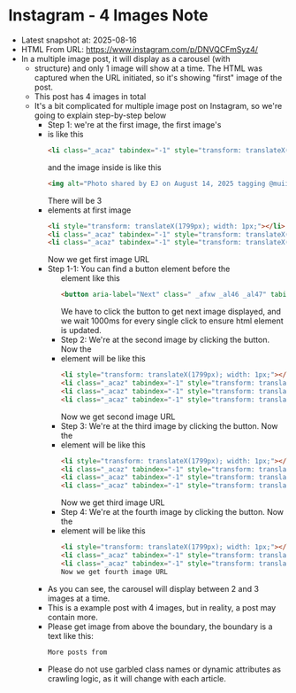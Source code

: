 # Instagram - 4 Images Note

- Latest snapshot at: 2025-08-16
- HTML From URL: https://www.instagram.com/p/DNVQCFmSyz4/
- In a multiple image post, it will display as a carousel (with <ul><li> structure) and only 1 image will show at a time. The HTML was captured when the URL initiated, so it's showing "first" image of the post.
- This post has 4 images in total
- It's a bit complicated for multiple image post on Instagram, so we're going to explain step-by-step below
  - Step 1: we're at the first image, the first image's <li> is like this
    ```html
    <li class="_acaz" tabindex="-1" style="transform: translateX(0px);">
    ```
    and the image inside is like this
    ```html
    <img alt="Photo shared by EJ on August 14, 2025 tagging @muiiswim, and @pura__ej. 可能是 1 人、吉普車、汽車、戶外和文字的圖像." class="x5yr21d xu96u03 x10l6tqk x13vifvy x87ps6o xh8yej3" crossorigin="anonymous" src="https://scontent-tpe1-1.cdninstagram.com/v/t51.2885-15/532037768_18520081834015515_2211677656387455050_n.jpg?stp=dst-jpg_e35_tt6&amp;efg=eyJ2ZW5jb2RlX3RhZyI6IkNBUk9VU0VMX0lURU0uaW1hZ2VfdXJsZ2VuLjEzNjV4MTgxOS5zZHIuZjgyNzg3LmRlZmF1bHRfaW1hZ2UuYzIifQ&amp;_nc_ht=scontent-tpe1-1.cdninstagram.com&amp;_nc_cat=103&amp;_nc_oc=Q6cZ2QG23T1gCANo088KwmtZ-byMt2CYOEW8MtBvauzxMHVwNM8c4ol4xGwtct2fRsCPdeY&amp;_nc_ohc=F0y0ekFwF34Q7kNvwGPwulI&amp;_nc_gid=_1acSKT2OTgH8ZQ0bJ6aUA&amp;edm=APs17CUBAAAA&amp;ccb=7-5&amp;ig_cache_key=MzY5ODkzMzE3MTExNjA2MjI0MQ%3D%3D.3-ccb7-5&amp;oh=00_AfXk0ikDC415nmp9lsVp9ygKue8RqMwQeyMEVzuWYMQPDg&amp;oe=68A64902&amp;_nc_sid=10d13b" style="object-fit: cover;">
    ```
    There will be 3 <li> elements at first image
    ```html
    <li style="transform: translateX(1799px); width: 1px;"></li>
    <li class="_acaz" tabindex="-1" style="transform: translateX(0px);">...(contains first image)...</li>
    <li class="_acaz" tabindex="-1" style="transform: translateX(450px);">...(contains second image)...</li>
    ```
    Now we get first image URL
  - Step 1-1: You can find a button element before the <ul> element like this
    ```html
    <button aria-label="Next" class=" _afxw _al46 _al47" tabindex="-1"><div class=" _9zm2"></div></button>
    ```
    We have to click the button to get next image displayed, and we wait 1000ms for every single click to ensure html element is updated.
  - Step 2: We're at the second image by clicking the button. Now the <li> element will be like this
    ```html
    <li style="transform: translateX(1799px); width: 1px;"></li>
    <li class="_acaz" tabindex="-1" style="transform: translateX(0px);">...(contains first image)...</li>
    <li class="_acaz" tabindex="-1" style="transform: translateX(450px);">...(contains second image)...</li>
    <li class="_acaz" tabindex="-1" style="transform: translateX(900px);">...(contains third image)...</li>
    ```
    Now we get second image URL
  - Step 3: We're at the third image by clicking the button. Now the <li> element will be like this
    ```html
    <li style="transform: translateX(1799px); width: 1px;"></li>
    <li class="_acaz" tabindex="-1" style="transform: translateX(450px);">...(contains second image)...</li>
    <li class="_acaz" tabindex="-1" style="transform: translateX(900px);">...(contains third image)...</li>
    <li class="_acaz" tabindex="-1" style="transform: translateX(1350px);">..(contains fourth image)...</li>
    ```
    Now we get third image URL
  - Step 4: We're at the fourth image by clicking the button. Now the <li> element will be like this
    ```html
    <li style="transform: translateX(1799px); width: 1px;"></li>
    <li class="_acaz" tabindex="-1" style="transform: translateX(900px);">...(contains third image)...</li>
    <li class="_acaz" tabindex="-1" style="transform: translateX(1350px);">..(contains fourth image)...</li>
    Now we get fourth image URL
- As you can see, the carousel will display between 2 and 3 images at a time.
- This is a example post with 4 images, but in reality, a post may contain more.
- Please get image from above the boundary, the boundary is a text like this:
    ```html
    More posts from
    ```
- Please do not use garbled class names or dynamic attributes as crawling logic, as it will change with each article.
